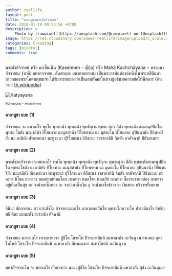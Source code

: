 ```yaml
---
author: reallife
layout: post
title: "คาถาบูชาพระสังกัจจายน์"
date: 2018-01-18 09:53:54 +0700
description: >
    Photo by [rawpixel](https://unsplash.com/@rawpixel) on [Unsplash](https://unsplash.com/)
image: https://res.cloudinary.com/sdees-reallife/image/upload/c_scale,w_1024/v1547773401/rawpixel-569617-unsplash.jpg
categories: [reading]
tags: [mindful]
comments: true
---
```

พระสังกัจจายน์ หรือ คะเซ็นเน็น (Kasennen - ญี่ปุ่น) หรือ Mahā Kachchāyana ‣ พระมหากัจจายนะ (บาลี: มหากจฺจายน, สันสกฤต: มหากาตฺยายน) เป็นพระอรหันต์องค์หนึ่งในพระอสีติมหาสาวกของพระโคตมพุทธเจ้า ได้รับการยกย่องว่าเป็นเอตทัคคะในทางผู้อธิบายความย่อให้พิสดาร (อ้างจาก: [th.wikipedia](https://th.wikipedia.org/wiki/%E0%B8%9E%E0%B8%A3%E0%B8%B0%E0%B8%A1%E0%B8%AB%E0%B8%B2%E0%B8%81%E0%B8%B1%E0%B8%88%E0%B8%88%E0%B8%B2%E0%B8%A2%E0%B8%99%E0%B8%B0))

![Katyayana](https://res.cloudinary.com/sdees-reallife/image/upload/r_10/v1547772835/katyayana.jpg)

<sup><sub>*Katyayana - พระสังกัจจายน์*</sub></sup>

#### คาถาบูชา แบบ (1)

กัจจายนะ จะ มหาเถโร พุธโธ พุทธานัง พุทธะตัง พุทธัญจะ พุทธะ สุภา สิตัง พุทธะตัง สะมะนุปปัตโต พุทธะ โชตัง นะมามิหัง ปิโยเทวะ มะนุสสานัง ปิโยพรหม นะ มุตตะโม ปิโยนาคะ สุปันนานัง ปิยินทะริยัง นะ มามิหัง สัพเพชะนา พะหูชะนา ปุริโสชะนา อิถีชะนา ราชาภาคินิ จิตตัง อาคัจฉาหิ ปิยังมามะฯ

#### คาถาบูชา แบบ (2)

พระสังฆะกัจจานะจะมหาเถโร พุทโธ พุทธานัง พุทธะตัง พุทธัญจะ พุทธะสุภา สิตัง พุทธะตังสะมะนุปปัตโต พุทธะโชตัง นะมามิหัง ปิโยเทวะ มะนุสสานัง ปิโยพรหม นะ มุตตะโม ปิโยนาคะ สุปันนานัง ปิยินทะริยัง นะมามิหัง สัพเพชะนา พะหูชะนา ปุริโสชะนา อิถีชะนา ราชาภาคินิ จิตตัง อาคัจฉาหิ ปิยังมะมะ ภะคะวา มีโชค ภะคะวา หมดทุกข์หมดโศก ภะคะวา หมดโรค หมดภัย ภะคะวา ซื้อง่ายขายคล่อง ภะคะวา อยู่เย็นเป็นสุข มะ จงนำมาซึ่งทอง อะ จงนำมาซึ่งเงิน อุ จงนำมาซึ่งข้าวของ เงินทอง บริวารทั้งหลาย

#### คาถาบูชา แบบ (3)

อิมินา สักกาเรนะ สาวะกะสังโฆ กัจจายะนะเถโร มะหาเตชะวันโต พุทธะโภคาวะโห ปาระมิตาโร อิทธิฤทธิ ติตะ มะณะตัง สะระณัง คัจฉามิ

#### คาถาบูชา แบบ (4)

กัจจายนะ มะหาเถโร เทวะตานะระ ปูชิโต โสระโห ปัจจะยาทิมหิ มะหาลาภัง ภะวันตุ เม ลาเภนะ อุตะโมโหติ โสระโห ปัจจะยาทิมหิ มะหาลาภัง สัพพะลาภา สะทาโสตถิ ภะวันตุ เม

#### คาถาบูชา แบบ (5)

มหากัจจายะโน จะ มหาเถโร ยักขาเทวา นะนะปูชิโต โสระโห ปัจจะยาทิมหิ มหาลาภัง สุขัง ภะวันตุเมฯ
